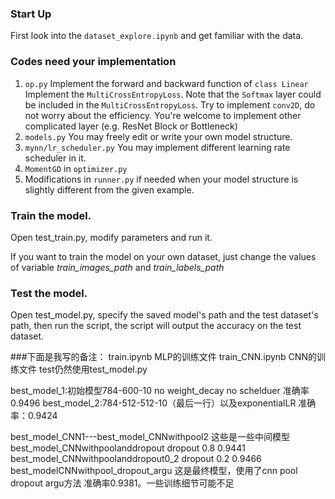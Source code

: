 ### Start Up

First look into the `dataset_explore.ipynb` and get familiar with the data.

### Codes need your implementation

1. `op.py` 
   Implement the forward and backward function of `class Linear`
   Implement the `MultiCrossEntropyLoss`. Note that the `Softmax` layer could be included in the `MultiCrossEntropyLoss`.
   Try to implement `conv2D`, do not worry about the efficiency.
   You're welcome to implement other complicated layer (e.g.  ResNet Block or Bottleneck)
2. `models.py` You may freely edit or write your own model structure.
3. `mynn/lr_scheduler.py` You may implement different learning rate scheduler in it.
4. `MomentGD` in `optimizer.py`
5. Modifications in `runner.py` if needed when your model structure is slightly different from the given example.


### Train the model.

Open test_train.py, modify parameters and run it.

If you want to train the model on your own dataset, just change the values of variable *train_images_path* and *train_labels_path*

### Test the model.

Open test_model.py, specify the saved model's path and the test dataset's path, then run the script, the script will output the accuracy on the test dataset.



###下面是我写的备注：
train.ipynb MLP的训练文件
train_CNN.ipynb CNN的训练文件
test仍然使用test_model.py

best_model_1:初始模型784-600-10 no weight_decay no schelduer  准确率0.9496
best_model_2:784-512-512-10（最后一行）以及exponentialLR 准确率：0.9424

best_model_CNN1---best_model_CNNwithpool2  这些是一些中间模型
best_model_CNNwithpoolanddropout  dropout 0.8  0.9441
best_model_CNNwithpoolanddropout0_2 dropout 0.2 0.9466
best_modelCNNwithpool_dropout_argu 这是最终模型，使用了cnn pool dropout argu方法 准确率0.9381。一些训练细节可能不足


